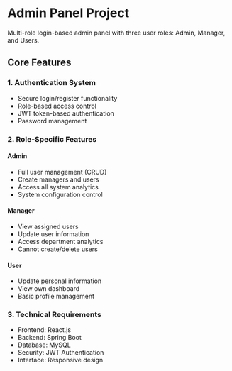 # Admin Panel Project

Multi-role login-based admin panel with three user roles: Admin, Manager, and Users.


## Core Features

### 1. Authentication System

- Secure login/register functionality
- Role-based access control
- JWT token-based authentication
- Password management

### 2. Role-Specific Features

#### Admin

- Full user management (CRUD)
- Create managers and users
- Access all system analytics
- System configuration control

#### Manager

- View assigned users
- Update user information
- Access department analytics
- Cannot create/delete users

#### User

- Update personal information
- View own dashboard
- Basic profile management

### 3. Technical Requirements

- Frontend: React.js
- Backend: Spring Boot
- Database: MySQL
- Security: JWT Authentication
- Interface: Responsive design

